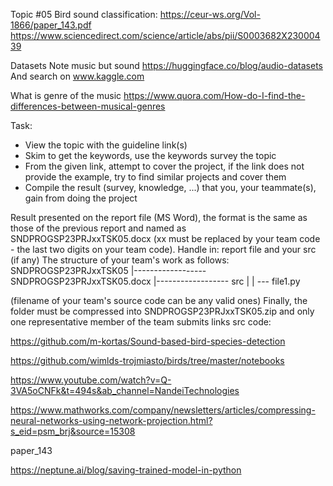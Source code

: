 Topic #05
Bird sound classification:
https://ceur-ws.org/Vol-1866/paper_143.pdf
https://www.sciencedirect.com/science/article/abs/pii/S0003682X23000439

Datasets
Note music but sound
https://huggingface.co/blog/audio-datasets
And search on
www.kaggle.com

What is genre of the music
https://www.quora.com/How-do-I-find-the-differences-between-musical-genres

Task: 
- View the topic with the guideline link(s)
- Skim to get the keywords, use the keywords survey the topic
- From the given link, attempt to cover the project, if the link does not provide the example, try to find similar projects and cover them
- Compile the result (survey, knowledge, ...) that you, your teammate(s), gain from doing the project

Result presented on the report file (MS Word), the format is the same as those of the previous report and named as
SNDPROGSP23PRJxxTSK05.docx (xx must be replaced by your team code - the last two digits on your team code).
Handle in: report file and your src (if any)
The structure of your team's work as follows:
SNDPROGSP23PRJxxTSK05
|------------------SNDPROGSP23PRJxxTSK05.docx
|------------------ src
|                   | --- file1.py

(filename of your team's source code can be any valid ones)
Finally, the folder must be compressed into SNDPROGSP23PRJxxTSK05.zip and only one representative member of the team submits
links src code:

https://github.com/m-kortas/Sound-based-bird-species-detection

https://github.com/wimlds-trojmiasto/birds/tree/master/notebooks

https://www.youtube.com/watch?v=Q-3VA5oCNFk&t=494s&ab_channel=NandeiTechnologies

https://www.mathworks.com/company/newsletters/articles/compressing-neural-networks-using-network-projection.html?s_eid=psm_brj&source=15308

paper_143

https://neptune.ai/blog/saving-trained-model-in-python
